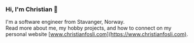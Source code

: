 ### Hi, I'm Christian 👋

I'm a software engineer from Stavanger, Norway.<br>
Read more about me, my hobby projects, and how to connect on my personal website [www.christianfosli.com](https://www.christianfosli.com).
